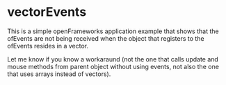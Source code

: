 vectorEvents
============

This is a simple openFrameworks application example that shows that the ofEvents are not being received when the object that registers to the ofEvents resides in a vector.

Let me know if you know a workaraund (not the one that calls update and mouse methods from parent object without using events, not also the one that uses arrays instead of vectors).